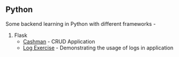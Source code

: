 ## Python

Some backend learning in Python with different frameworks -

1. Flask
   - [Cashman](Flask_App) - CRUD Application
   - [Log Exercise](Exercise01) - Demonstrating the usage of logs in application
